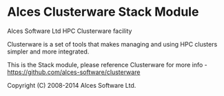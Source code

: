 Alces Clusterware Stack Module
==============================

Alces Software Ltd HPC Clusterware facility 

Clusterware is a set of tools that makes managing and using HPC clusters simpler and more integrated.

This is the Stack module, please reference Clusterware for more info - https://github.com/alces-software/clusterware

Copyright (C) 2008-2014 Alces Software Ltd.
